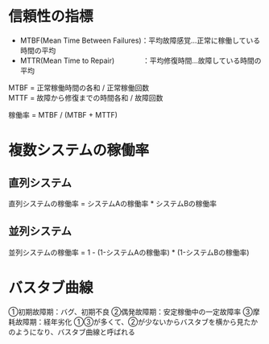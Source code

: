 # 信頼性の指標
 - MTBF(Mean Time Between Failures)：平均故障感覚...正常に稼働している時間の平均
 - MTTR(Mean Time to Repair)　　　　：平均修復時間...故障している時間の平均

 MTBF = 正常稼働時間の各和 / 正常稼働回数  
 MTTF = 故障から修復までの時間各和 / 故障回数

 稼働率 = MTBF / (MTBF + MTTF)

# 複数システムの稼働率
## 直列システム
直列システムの稼働率 = システムAの稼働率 * システムBの稼働率

## 並列システム
並列システムの稼働率 = 1 - (1-システムAの稼働率) * (1-システムBの稼働率)

# バスタブ曲線
①初期故障期：バグ、初期不良
②偶発故障期：安定稼働中の一定故障率
③摩耗故障期：経年劣化
①③が多くて、②が少ないからバスタブを横から見たかのようになり、バスタブ曲線と呼ばれる

